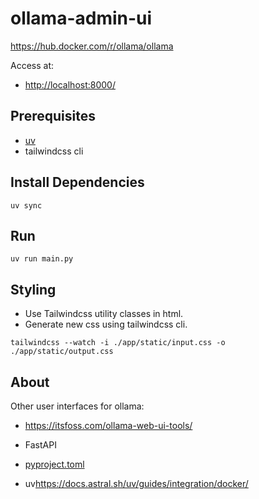 # ollama-admin-ui

<https://hub.docker.com/r/ollama/ollama>

Access at:

- <http://localhost:8000/>

## Prerequisites

- [uv](https://docs.astral.sh/uv/)
- tailwindcss cli

## Install Dependencies

```
uv sync
```

## Run

```
uv run main.py
```

## Styling

- Use Tailwindcss utility classes in html.
- Generate new css using tailwindcss cli.

```
tailwindcss --watch -i ./app/static/input.css -o ./app/static/output.css
```

## About

Other user interfaces for ollama:

- <https://itsfoss.com/ollama-web-ui-tools/>

- FastAPI
- [pyproject.toml](https://packaging.python.org/en/latest/guides/writing-pyproject-toml/)
- uv<https://docs.astral.sh/uv/guides/integration/docker/>

```
